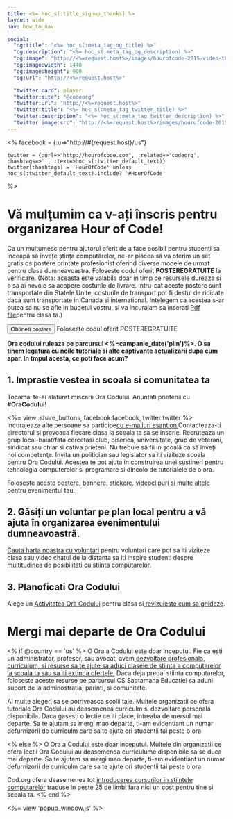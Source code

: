 ```yaml
---
title: <%= hoc_s(:title_signup_thanks) %>
layout: wide
nav: how_to_nav

social:
  "og:title": "<%= hoc_s(:meta_tag_og_title) %>"
  "og:description": "<%= hoc_s(:meta_tag_og_description) %>"
  "og:image": "http://<%=request.host%>/images/hourofcode-2015-video-thumbnail.png"
  "og:image:width": 1440
  "og:image:height": 900
  "og:url": "http://<%=request.host%>"

  "twitter:card": player
  "twitter:site": "@codeorg"
  "twitter:url": "http://<%=request.host%>"
  "twitter:title": "<%= hoc_s(:meta_tag_twitter_title) %>"
  "twitter:description": "<%= hoc_s(:meta_tag_twitter_description) %>"
  "twitter:image:src": "http://<%=request.host%>/images/hourofcode-2015-video-thumbnail.png"
---
```


<%
    facebook = {:u=>"http://#{request.host}/us"}

    twitter = {:url=>"http://hourofcode.com", :related=>'codeorg', :hashtags=>'', :text=>hoc_s(:twitter_default_text)}
    twitter[:hashtags] = 'HourOfCode' unless hoc_s(:twitter_default_text).include? '#HourOfCode'
%>

# Vă mulţumim ca v-ați înscris pentru organizarea Hour of Code!

Ca un mulțumesc pentru ajutorul oferit de a face posibil pentru studenți sa înceapă să învețe ștința computărelor, ne-ar plăcea să va oferim un set gratis ds postere printate profesionist oferind diverse modele de urmat pentru clasa dumneavoastra. Foloseste codul oferit **POSTEREGRATUITE** la verificare. (Nota: aceasta este valabila doar in timp ce resursele dureaza si o sa ai nevoie sa acopere costurile de livrare. Intru-cat aceste postere sunt transportate din Statele Unite, costurile de transport pot fi destul de ridicate daca sunt transportate in Canada si international. Intelegem ca acestea s-ar putea sa nu se afle in bugetul vostru, si va incurajam sa inserati [Pdf file](https://code.org/inspire)pentru clasa ta.)  
  
[<button>Obtineti postere</button>](https://store.code.org/products/code-org-posters-set-of-12) Foloseste codul oferit POSTEREGRATUITE

  
**Ora codului ruleaza pe parcursul <%=campanie_date('plin')%>. O sa tinem legatura cu noile tutoriale si alte captivante actualizarii dupa cum apar. In tmpul acesta, ce poti face acum?**

## 1. Imprastie vestea in scoala si comunitatea ta

Tocamai te-ai alaturat miscarii Ora Codului. Anuntati prietenii cu **#OraCodului**!

<%= view :share_buttons, facebook:facebook, twitter:twitter %>   
Incurajeaza alte persoane sa participe[cu e-mailuri esantion.](<%= resolve_url('/promote/resources#sample-emails') %>)Contacteaza-ti directorul si provoaca fiecare clasa la scoala ta sa se inscrie. Recruteaza un grup local-baiat/fata cercetasi club, biserica, universitate, grup de veterani, sindicat sau chiar si cativa prieteni. Nu trebuie să fii in şcoală ca să înveţi noi competenţe. Invita un politician sau legislator sa iti viziteze scoala pentru Ora Codului. Acestea te pot ajuta in construirea unei sustineri pentru tehnologia computerelor si programare si dincolo de tutorialele de o ora.

Foloseşte aceste [postere, bannere, stickere, videoclipuri si multe altele](<%= resolve_url('/promote/resources') %>) pentru evenimentul tau.

## 2. Găsiți un voluntar pe plan local pentru a vă ajuta în organizarea evenimentului dumneavoastră.

[Cauta harta noastra cu voluntari](<%= resolve_url('https://code.org/volunteer/local') %>) pentru voluntari care pot sa iti viziteze clasa sau video chatul de la distanta sa iti inspire studenti despre multitudinea de posibilitati cu stiinta computarelor.

## 3. Planoficati Ora Codului

Alege un [Activitatea Ora Codului](https://hourofcode.com/learn) pentru clasa si[ revizuieste cum sa ghideze](<%= resolve_url('/how-to') %>).

# Mergi mai departe de Ora Codului

<% if @country == 'us' %> O Ora a Codului este doar inceputul. Fie ca esti un administrator, profesor, sau avocat, avem[ dezvoltare profesionala, curriculum, si resurse sa te ajute sa aduci clasele de stiinta a computarelor la scoala ta sau sa iti extinda ofertele.](https://code.org/yourschool) Daca deja predai stiinta computarelor, foloseste aceste resurse pe parcursul CS Saptamana Educatiei sa aduni suport de la adminostratia, parinti, si comunitate.

Ai multe alegeri sa se potriveasca scolii tale. Multele organizatii ce ofera tutoriale Ora Codului au deasemenea curriculm si dezvoltare personala disponibila. Daca gasesti o lectie ce iti place, intreaba de mersul mai departe. Sa te ajutam sa mergi mao departe, ti-am evidentiant un numar defurnizorii de curriculm care sa te ajute ori studentii tai peste o ora</p> 

<% else %> O Ora a Codului este doar inceputul. Multele din organizatii ce ofera lectii Ora Codului au deasemenea curriculume disponibile sa se duca mai departe. Sa te ajutam sa mergi mao departe, ti-am evidentiant un numar defurnizorii de curriculm care sa te ajute ori studentii tai peste o ora</p> 

Cod.org ofera deasemenea tot [introducerea cursurilor in stiintele computarelor](https://code.org/educate/curriculum/cs-fundamentals-international) traduse in peste 25 de limbi fara nici un cost pentru tine si scoala ta. <% end %>

<%= view 'popup_window.js' %>